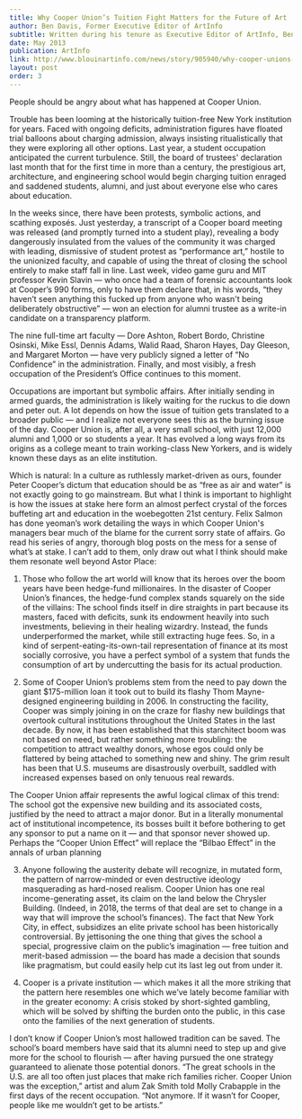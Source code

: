 ```yaml
---
title: Why Cooper Union’s Tuition Fight Matters for the Future of Art
author: Ben Davis, Former Executive Editor of ArtInfo
subtitle: Written during his tenure as Executive Editor of ArtInfo, Ben Davis explains how tuition at Cooper will ripple through the art world.
date: May 2013
publication: ArtInfo
link: http://www.blouinartinfo.com/news/story/905940/why-cooper-unions-tuition-fight-matters-for-the-future-of-art?qt-article_detail_popular=2
layout: post
order: 3
---
```

People should be angry about what has happened at Cooper Union.

Trouble has been looming at the historically tuition-free New York institution for years. Faced with ongoing deficits, administration figures have floated trial balloons about charging admission, always insisting ritualistically that they were exploring all other options. Last year, a student occupation anticipated the current turbulence. Still, the board of trustees' declaration last month that for the first time in more than a century, the prestigious art, architecture, and engineering school would begin charging tuition enraged and saddened students, alumni, and just about everyone else who cares about education.

In the weeks since, there have been protests, symbolic actions, and scathing exposés. Just yesterday, a transcript of a Cooper board meeting was released (and promptly turned into a student play), revealing a body dangerously insulated from the values of the community it was charged with leading, dismissive of student protest as “performance art,” hostile to the unionized faculty, and capable of using the threat of closing the school entirely to make staff fall in line. Last week, video game guru and MIT professor Kevin Slavin — who once had a team of forensic accountants look at Cooper’s 990 forms, only to have them declare that, in his words, “they haven’t seen anything this fucked up from anyone who wasn't being deliberately obstructive” — won an election for alumni trustee as a write-in candidate on a transparency platform.

The nine full-time art faculty — Dore Ashton, Robert Bordo, Christine Osinski, Mike Essl, Dennis Adams, Walid Raad, Sharon Hayes, Day Gleeson, and Margaret Morton — have very publicly signed a letter of “No Confidence” in the administration. Finally, and most visibly, a fresh occupation of the President’s Office continues to this moment.

Occupations are important but symbolic affairs. After initially sending in armed guards, the administration is likely waiting for the ruckus to die down and peter out. A lot depends on how the issue of tuition gets translated to a broader public — and I realize not everyone sees this as the burning issue of the day. Cooper Union is, after all, a very small school, with just 12,000 alumni and 1,000 or so students a year. It has evolved a long ways from its origins as a college meant to train working-class New Yorkers, and is widely known these days as an elite institution.

Which is natural: In a culture as ruthlessly market-driven as ours, founder Peter Cooper’s dictum that education should be as “free as air and water” is not exactly going to go mainstream. But what I think is important to highlight is how the issues at stake here form an almost perfect crystal of the forces buffeting art and education in the woebegotten 21st century. Felix Salmon has done yeoman’s work detailing the ways in which Cooper Union's managers bear much of the blame for the current sorry state of affairs. Go read his series of angry, thorough blog posts on the mess for a sense of what’s at stake. I can’t add to them, only draw out what I think should make them resonate well beyond Astor Place:

1) Those who follow the art world will know that its heroes over the boom years have been hedge-fund millionaires. In the disaster of Cooper Union’s finances, the hedge-fund complex stands squarely on the side of the villains: The school finds itself in dire straights in part because its masters, faced with deficits, sunk its endowment heavily into such investments, believing in their healing wizardry. Instead, the funds underperformed the market, while still extracting huge fees. So, in a kind of serpent-eating-its-own-tail representation of finance at its most socially corrosive, you have a perfect symbol of a system that funds the consumption of art by undercutting the basis for its actual production.

2) Some of Cooper Union’s problems stem from the need to pay down the giant $175-million loan it took out to build its flashy Thom Mayne-designed engineering building in 2006. In constructing the facility, Cooper was simply joining in on the craze for flashy new buildings that overtook cultural institutions throughout the United States in the last decade. By now, it has been established that this starchitect boom was not based on need, but rather something more troubling: the competition to attract wealthy donors, whose egos could only be flattered by being attached to something new and shiny. The grim result has been that U.S. museums are disastrously overbuilt, saddled with increased expenses based on only tenuous real rewards.

The Cooper Union affair represents the awful logical climax of this trend: The school got the expensive new building and its associated costs, justified by the need to attract a major donor. But in a literally monumental act of institutional incompetence, its bosses built it before bothering to get any sponsor to put a name on it — and that sponsor never showed up. Perhaps the “Cooper Union Effect” will replace the “Bilbao Effect” in the annals of urban planning

3) Anyone following the austerity debate will recognize, in mutated form, the pattern of narrow-minded or even destructive ideology masquerading as hard-nosed realism. Cooper Union has one real income-generating asset, its claim on the land below the Chrysler Building. (Indeed, in 2018, the terms of that deal are set to change in a way that will improve the school’s finances). The fact that New York City, in effect, subsidizes an elite private school has been historically controversial. By jettisoning the one thing that gives the school a special, progressive claim on the public’s imagination — free tuition and merit-based admission — the board has made a decision that sounds like pragmatism, but could easily help cut its last leg out from under it.

4) Cooper is a private institution — which makes it all the more striking that the pattern here resembles one which we’ve lately become familiar with in the greater economy: A crisis stoked by short-sighted gambling, which will be solved by shifting the burden onto the public, in this case onto the families of the next generation of students.

I don’t know if Cooper Union’s most hallowed tradition can be saved. The school’s board members have said that its alumni need to step up and give more for the school to flourish — after having pursued the one strategy guaranteed to alienate those potential donors. “The great schools in the U.S. are all too often just places that make rich families richer. Cooper Union was the exception,” artist and alum Zak Smith told Molly Crabapple in the first days of the recent occupation. “Not anymore. If it wasn’t for Cooper, people like me wouldn’t get to be artists.”